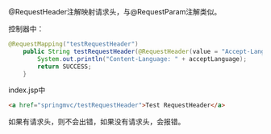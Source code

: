 @RequestHeader注解映射请求头，与@RequestParam注解类似。

控制器中：

```java
@RequestMapping("testRequestHeader")
    public String testRequestHeader(@RequestHeader(value = "Accept-Language") String acceptLanguage) {
        System.out.println("Content-Language: " + acceptLanguage);
        return SUCCESS;
    }
```

index.jsp中

```html
<a href="springmvc/testRequestHeader">Test RequestHeader</a>
```

如果有请求头，则不会出错，如果没有请求头，会报错。

